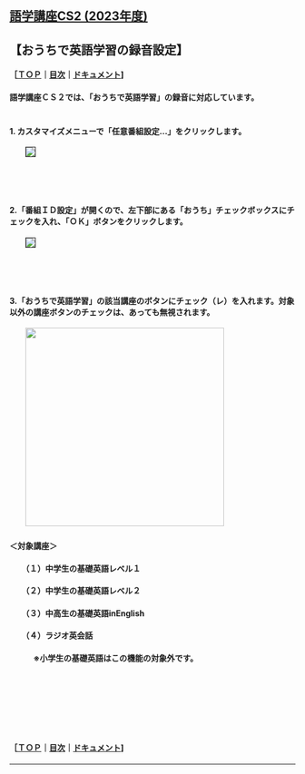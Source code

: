 ## [語学講座CS2 (2023年度)](https://csreviser.github.io/CaptureStream2/) 
## 【おうちで英語学習の録音設定】　　　　　
#### ［[ＴＯＰ](./)**｜**[目次](./#目次)**｜**[ドキュメント](./#ドキュメント-1)]               

#### 語学講座ＣＳ２では、「おうちで英語学習」の録音に対応しています。 　　　　　　　

#### 1. カスタマイズメニューで「任意番組設定...」をクリックします。            
　　<img src="https://github-production-user-asset-6210df.s3.amazonaws.com/46049273/282237774-77fdc55c-d190-48b3-ad76-69f6a3819441.png" border="1">
## 　　　　　  




  
#### 2.「番組ＩＤ設定」が開くので、左下部にある「おうち」チェックボックスにチェックを入れ、「ＯＫ」ボタンをクリックします。    
　　<img src="https://github-production-user-asset-6210df.s3.amazonaws.com/46049273/282238138-5c319e49-6b4e-4e23-89fe-9cfa51dcece6.png" border="1">
## 　　　　　　  





#### 3.「おうちで英語学習」の該当講座のボタンにチェック（レ）を入れます。対象以外の講座ボタンのチェックは、あっても無視されます。  
　　<img src="https://github-production-user-asset-6210df.s3.amazonaws.com/46049273/282238341-59fab37e-97e8-49f9-8fd5-ae5a2609bf73.png" width="350"> 
  
####     ＜対象講座＞  
####     　　（１）中学生の基礎英語レベル１  
####     　　（２）中学生の基礎英語レベル２  
####     　　（３）中高生の基礎英語inEnglish  
####     　　（４）ラジオ英会話
####     　　　**※小学生の基礎英語はこの機能の対象外です。**
## 　　　　　　  
## 　　　　　　  

#### ［[ＴＯＰ](./)**｜**[目次](./#目次)**｜**[ドキュメント](./#ドキュメント-1)]  

*** 
 <link rel="shortcut icon" type="image/x-icon" href="https://avatars.githubusercontent.com/u/46049273?v=4">
 <meta name="twitter:image:src" content="https://avatars.githubusercontent.com/u/46049273?v=4">
